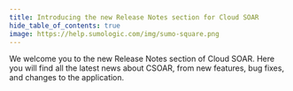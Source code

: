 ```yaml
---
title: Introducing the new Release Notes section for Cloud SOAR
hide_table_of_contents: true
image: https://help.sumologic.com/img/sumo-square.png
---
```


We welcome you to the new Release Notes section of Cloud SOAR. Here you will find all the latest news about CSOAR, from new features, bug fixes, and changes to the application.